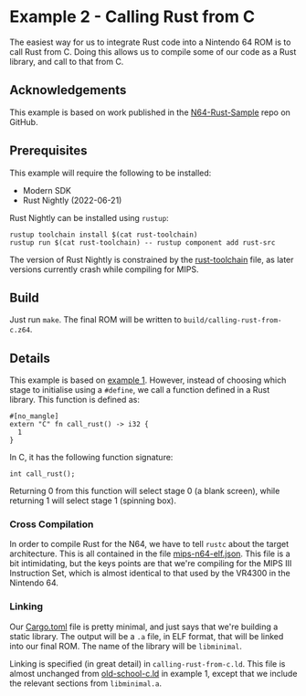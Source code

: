 # Example 2 - Calling Rust from C

The easiest way for us to integrate Rust code into a Nintendo 64 ROM is to call Rust from C. Doing this allows us to compile some of our code as a Rust library, and call to that from C.

## Acknowledgements

This example is based on work published in the [N64-Rust-Sample](https://github.com/Mr-Pnut/N64-Rust-Sample) repo on GitHub.

## Prerequisites

This example will require the following to be installed:

* Modern SDK
* Rust Nightly (2022-06-21)

Rust Nightly can be installed using `rustup`:

```
rustup toolchain install $(cat rust-toolchain)
rustup run $(cat rust-toolchain) -- rustup component add rust-src
```

The version of Rust Nightly is constrained by the [rust-toolchain](./rust-toolchain) file, as later versions currently crash while compiling for MIPS.

## Build

Just run `make`. The final ROM will be written to `build/calling-rust-from-c.z64`.

## Details

This example is based on [example 1](../01-old-school-c/). However, instead of choosing which stage to initialise using a `#define`, we call a function defined in a Rust library. This function is defined as:

```
#[no_mangle]
extern "C" fn call_rust() -> i32 {
  1
}
```

In C, it has the following function signature:

```
int call_rust();
```

Returning 0 from this function will select stage 0 (a blank screen), while returning 1 will select stage 1 (spinning box).

### Cross Compilation

In order to compile Rust for the N64, we have to tell `rustc` about the target architecture. This is all contained in the file [mips-n64-elf.json](./mips-n64-elf.json). This file is a bit intimidating, but the keys points are that we're compiling for the MIPS III Instruction Set, which is almost identical to that used by the VR4300 in the Nintendo 64.

### Linking

Our [Cargo.toml](./Cargo.toml) file is pretty minimal, and just says that we're building a static library. The output will be a `.a` file, in ELF format, that will be linked into our final ROM. The name of the library will be `libminimal`.

Linking is specified (in great detail) in `calling-rust-from-c.ld`. This file is almost unchanged from [old-school-c.ld](../01-old-school-c/old-school-c.ld) in example 1, except that we include the relevant sections from `libminimal.a`.
